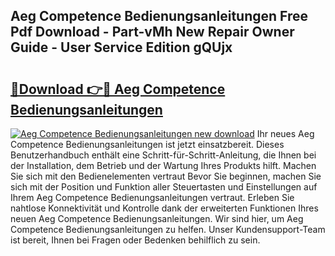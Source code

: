 ## Aeg Competence Bedienungsanleitungen Free Pdf Download - Part-vMh New Repair Owner Guide - User Service Edition gQUjx

# <h2><a href="http://df59om.blite.top/?on=Aeg+Competence+Bedienungsanleitungen">🔗Download 👉🔴 Aeg Competence Bedienungsanleitungen</a></h2>

[![Aeg Competence Bedienungsanleitungen new download](https://i.imgur.com/lujVjoI.png)](http://df59om.blite.top/?on=Aeg+Competence+Bedienungsanleitungen)
Ihr neues Aeg Competence Bedienungsanleitungen ist jetzt einsatzbereit. Dieses Benutzerhandbuch enthält eine Schritt-für-Schritt-Anleitung, die Ihnen bei der Installation, dem Betrieb und der Wartung Ihres Produkts hilft. Machen Sie sich mit den Bedienelementen vertraut Bevor Sie beginnen, machen Sie sich mit der Position und Funktion aller Steuertasten und Einstellungen auf Ihrem Aeg Competence Bedienungsanleitungen vertraut. Erleben Sie nahtlose Konnektivität und Kontrolle dank der erweiterten Funktionen Ihres neuen Aeg Competence Bedienungsanleitungen. Wir sind hier, um Aeg Competence Bedienungsanleitungen zu helfen. Unser Kundensupport-Team ist bereit, Ihnen bei Fragen oder Bedenken behilflich zu sein.
